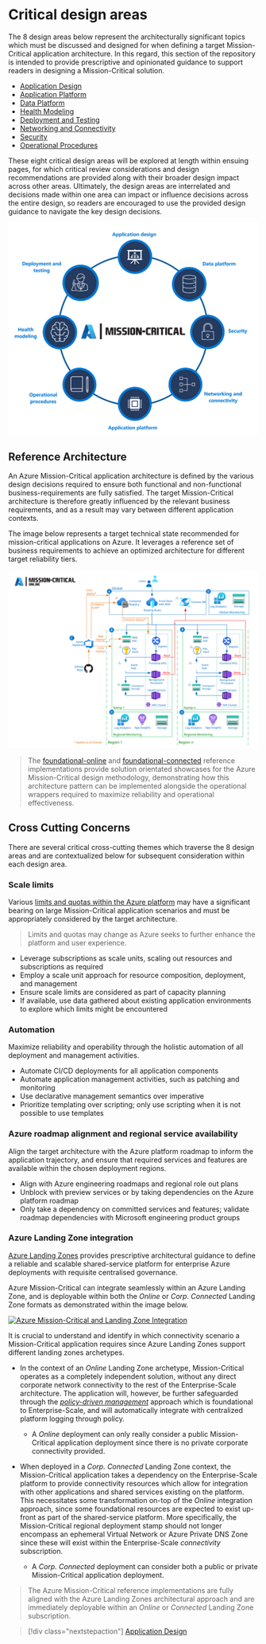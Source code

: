 # Critical design areas

The 8 design areas below represent the architecturally significant topics which must be discussed and designed for when defining a target Mission-Critical application architecture. In this regard, this section of the repository is intended to provide prescriptive and opinionated guidance to support readers in designing a Mission-Critical solution.

- [Application Design](Application-Design.md)
- [Application Platform](Application-Platform.md)
- [Data Platform](Data-Platform.md)
- [Health Modeling](Health-Modeling.md)
- [Deployment and Testing](Deployment-Testing.md)
- [Networking and Connectivity](Networking-Connectivity.md)
- [Security](Security.md)
- [Operational Procedures](Operational-Procedures.md)

These eight critical design areas will be explored at length within ensuing pages, for which critical review considerations and design recommendations are provided along with their broader design impact across other areas. Ultimately, the design areas are interrelated and decisions made within one area can impact or influence decisions across the entire design, so readers are encouraged to use the provided design guidance to navigate the key design decisions.

[![Azure Mission-Critical Design Areas](/docs/media/mission-critical-design-areas.png "Azure Mission-Critical Design Areas")](./Design-Areas.md)

## Reference Architecture

An Azure Mission-Critical application architecture is defined by the various design decisions required to ensure both functional and non-functional business-requirements are fully satisfied. The target Mission-Critical architecture is therefore greatly influenced by the relevant business requirements, and as a result may vary between different application contexts.

The image below represents a target technical state recommended for mission-critical applications on Azure. It leverages a reference set of business requirements to achieve an optimized architecture for different target reliability tiers.

[![Azure Mission-Critical Online Foundational Reference Architecture](/docs/media/mission-critical-architecture-online.svg "Azure Mission-Critical Online Foundational Reference Architecture")](./Design-Areas.md)

> The [foundational-online](https://github.com/Azure/Mission-Critical-Online) and [foundational-connected](https://github.com/Azure/Mission-Critical-Connected) reference implementations provide solution orientated showcases for the Azure Mission-Critical design methodology, demonstrating how this architecture pattern can be implemented alongside the operational wrappers required to maximize reliability and operational effectiveness.

## Cross Cutting Concerns

There are several critical cross-cutting themes which traverse the 8 design areas and are contextualized below for subsequent consideration within each design area.

### Scale limits

Various [limits and quotas within the Azure platform](https://docs.microsoft.com/azure/azure-resource-manager/management/azure-subscription-service-limits) may have a significant bearing on large Mission-Critical application scenarios and must be appropriately considered by the target architecture.

> Limits and quotas may change as Azure seeks to further enhance the platform and user experience.

- Leverage subscriptions as scale units, scaling out resources and subscriptions as required
- Employ a scale unit approach for resource composition, deployment, and management
- Ensure scale limits are considered as part of capacity planning
- If available, use data gathered about existing application environments to explore which limits might be encountered

### Automation

Maximize reliability and operability through the holistic automation of all deployment and management activities.

- Automate CI/CD deployments for all application components
- Automate application management activities, such as patching and monitoring
- Use declarative management semantics over imperative
- Prioritize templating over scripting; only use scripting when it is not possible to use templates

### Azure roadmap alignment and regional service availability

Align the target architecture with the Azure platform roadmap to inform the application trajectory, and ensure that required services and features are available within the chosen deployment regions.

- Align with Azure engineering roadmaps and regional role out plans
- Unblock with preview services or by taking dependencies on the Azure platform roadmap
- Only take a dependency on committed services and features; validate roadmap dependencies with Microsoft engineering product groups

### Azure Landing Zone integration

[Azure Landing Zones](https://github.com/Azure/cloud-adoption-framework/ready/landing-zone/) provides prescriptive architectural guidance to define a reliable and scalable shared-service platform for enterprise Azure deployments with requisite centralised governance.

Azure Mission-Critical can integrate seamlessly within an Azure Landing Zone, and is deployable within both the *Online* or *Corp. Connected* Landing Zone formats as demonstrated within the image below.

[![Azure Mission-Critical and Landing Zone Integration](/docs/media/mission-critical-landing-zones.gif "Azure Mission-Critical Landing Zone Integration")](./Design-Areas.md)

It is crucial to understand and identify in which connectivity scenario a Mission-Critical application requires since Azure Landing Zones support different landing zones archetypes.

- In the context of an *Online* Landing Zone archetype, Mission-Critical operates as a completely independent solution, without any direct corporate network connectivity to the rest of the Enterprise-Scale architecture. The application will, however, be further safeguarded through the [*policy-driven management*]((https://github.com/Azure/Enterprise-Scale/wiki/How-Enterprise-Scale-Works#enterprise-scale-design-principles)) approach which is foundational to Enterprise-Scale, and will automatically integrate with centralized platform logging through policy.
  - A *Online* deployment can only really consider a public Mission-Critical application deployment since there is no private corporate connectivity provided.

- When deployed in a *Corp. Connected* Landing Zone context, the Mission-Critical application takes a dependency on the Enterprise-Scale platform to provide connectivity resources which allow for integration with other applications and shared services existing on the platform. This necessitates some transformation on-top of the *Online* integration approach, since some foundational resources are expected to exist up-front as part of the shared-service platform. More specifically, the Mission-Critical regional deployment stamp should not longer encompass an ephemeral Virtual Network or Azure Private DNS Zone since these will exist within the Enterprise-Scale *connectivity* subscription.
  - A *Corp. Connected* deployment can consider both a public or private Mission-Critical application deployment.

> The Azure Mission-Critical reference implementations are fully aligned with the Azure Landing Zones architectural approach and are immediately deployable within an *Online* or *Connected* Landing Zone subscription.


> [!div class="nextstepaction"]
> [Application Design](Application-Design.md)